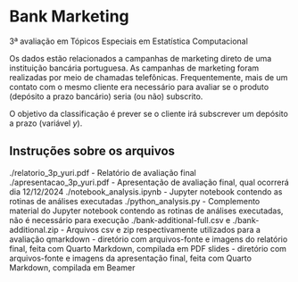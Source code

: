 # Bank Marketing

3ª avaliação em Tópicos Especiais em Estatística Computacional

Os dados estão relacionados a campanhas de marketing direto de uma instituição bancária portuguesa. As campanhas de marketing foram realizadas por meio de chamadas telefônicas. Frequentemente, mais de um contato com o mesmo cliente era necessário para avaliar se o produto (depósito a prazo bancário) seria (ou não) subscrito.

O objetivo da classificação é prever se o cliente irá subscrever um depósito a prazo (variável *y*).

## Instruções sobre os arquivos

./relatorio_3p_yuri.pdf - Relatório de avaliação final
./apresentacao_3p_yuri.pdf - Apresentação de avaliação final, qual ocorrerá dia 12/12/2024
./notebook_analysis.ipynb - Jupyter notebook contendo as rotinas de análises executadas
./python_analysis.py - Complemento material do Jupyter notebook contendo as rotinas de análises executadas, não é necessário para execução
./bank-additional-full.csv e ./bank-additional.zip - Arquivos csv e zip respectivamente utilizados para a avaliação
qmarkdown - diretório com arquivos-fonte e imagens do relatório final, feita com Quarto Markdown, compilada em PDF
slides - diretório com arquivos-fonte e imagens da apresentação final, feita com Quarto Markdown, compilada em Beamer
